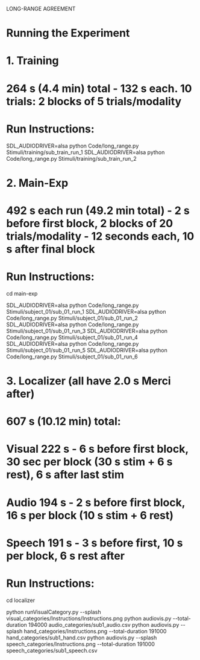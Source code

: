 LONG-RANGE AGREEMENT
# Running the Experiment

# 1. Training
# 264 s (4.4 min) total - 132 s each. 10 trials: 2 blocks of 5 trials/modality

# Run Instructions:

SDL_AUDIODRIVER=alsa python Code/long_range.py Stimuli/training/sub_train_run_1
SDL_AUDIODRIVER=alsa python Code/long_range.py Stimuli/training/sub_train_run_2


# 2. Main-Exp
# 492 s each run (49.2 min total) - 2 s before first block, 2 blocks of 20 trials/modality - 12 seconds each, 10 s after final block
# Run Instructions:
cd main-exp

SDL_AUDIODRIVER=alsa python Code/long_range.py Stimuli/subject_01/sub_01_run_1
SDL_AUDIODRIVER=alsa python Code/long_range.py Stimuli/subject_01/sub_01_run_2
SDL_AUDIODRIVER=alsa python Code/long_range.py Stimuli/subject_01/sub_01_run_3
SDL_AUDIODRIVER=alsa python Code/long_range.py Stimuli/subject_01/sub_01_run_4
SDL_AUDIODRIVER=alsa python Code/long_range.py Stimuli/subject_01/sub_01_run_5
SDL_AUDIODRIVER=alsa python Code/long_range.py Stimuli/subject_01/sub_01_run_6

# 3. Localizer (all have 2.0 s Merci after)
# 607 s (10.12 min) total:
# Visual 222 s - 6 s before first block, 30 sec per block (30 s stim + 6 s rest), 6 s after last stim
# Audio	 194 s - 2 s before first block, 16 s per block (10 s stim + 6 rest)
# Speech 191 s - 3 s before first, 10 s per block, 6 s rest after
# Run Instructions:
cd localizer


python runVisualCategory.py --splash visual_categories/Instructions/Instructions.png
python audiovis.py --total-duration 194000 audio_categories/sub1_audio.csv python audiovis.py --splash hand_categories/Instructions.png --total-duration 191000 hand_categories/sub1_hand.csv python audiovis.py --splash speech_categories/Instructions.png --total-duration 191000 speech_categories/sub1_speech.csv
